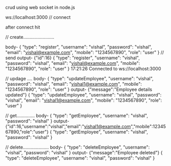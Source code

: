 crud using web socket in node.js

ws://localhost:3000  // connect

after connect hit

// create........................

body- {
  "type": "register",
  "username": "vishal",
  "password": "vishal",
  "email": "vishal@example.com",
  "mobile": "1234567890",
  "role": "user"
}
// send
output-
{"id":16}
{ "type": "register", "username": "vishal", "password": "vishal", "email": "vishal@example.com", "mobile": "1234567890", "role": "user" }
17:21:26
Connected to ws://localhost:3000


// updage ....
body-
{
  "type": "updateEmployee",
  "username": "vishal",
  "password": "vishal",
  "email": "vishal1@example.com",
  "mobile": "1234567890",
  "role": "user"
}
output-
{"message":"Employee details updated"}
{ "type": "updateEmployee", "username": "vishal", "password": "vishal", "email": "vishal1@example.com", "mobile": "1234567890", "role": "user" }

// get..............
body-
{
  "type": "getEmployee",
  "username": "vishal",
  "password": "vishal"
}
output-
{"id":16,"username":"vishal","email":"vishal1@example.com","mobile":1234567890,"role":"user"}
{ "type": "getEmployee", "username": "vishal", "password": "vishal" }

// delete....................
body-
{
  "type": "deleteEmployee",
  "username": "vishal",
  "password": "vishal"
}
output-
{"message":"Employee deleted"}
{ "type": "deleteEmployee", "username": "vishal", "password": "vishal" }